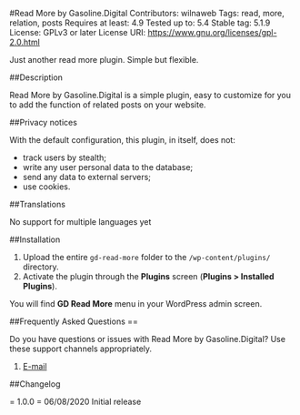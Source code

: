 #Read More by Gasoline.Digital
Contributors: wilnaweb
Tags: read, more, relation, posts
Requires at least: 4.9
Tested up to: 5.4
Stable tag: 5.1.9
License: GPLv3 or later
License URI: https://www.gnu.org/licenses/gpl-2.0.html

Just another read more plugin. Simple but flexible.

##Description

Read More by Gasoline.Digital is a simple plugin, easy to customize for you to add the function of related posts on your website.

##Privacy notices 

With the default configuration, this plugin, in itself, does not:

* track users by stealth;
* write any user personal data to the database;
* send any data to external servers;
* use cookies.

##Translations 

No support for multiple languages yet

##Installation 

1. Upload the entire `gd-read-more` folder to the `/wp-content/plugins/` directory.
1. Activate the plugin through the **Plugins** screen (**Plugins > Installed Plugins**).

You will find **GD Read More** menu in your WordPress admin screen.

##Frequently Asked Questions ==

Do you have questions or issues with Read More by Gasoline.Digital? Use these support channels appropriately.

1. [E-mail](suporte@gasoline-digital.com)

##Changelog

= 1.0.0 =
06/08/2020
Initial release
